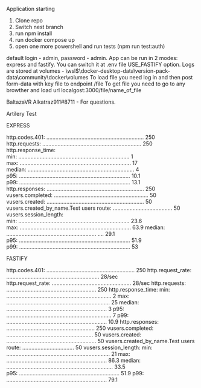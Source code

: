 Application starting

1.  Clone repo
2. Switch nest branch
3. run npm install
4. run docker compose up
5. open one more powershell and run tests (npm run test:auth)

default login - admin, password - admin. 
App can be run in 2 modes: express and fastify. You can switch it at .env file USE_FASTIFY option. 
Logs are stored at volumes - \\wsl$\docker-desktop-data\version-pack-data\community\docker\volumes
To load file you need log in and then post form-data with key file to endpoint /file
To get file you need to go to any browther and load url localgost:3000/file/name_of_file

BaltazaVR  Alkatraz911#8711 - For questions. 


Artilery Test 

EXPRESS  

http.codes.401: ................................................................ 250      
http.requests: ................................................................. 250      
http.response_time:                                                                       
  min: ......................................................................... 1          
  max: ......................................................................... 17         
  median: ...................................................................... 4          
  p95: ......................................................................... 10.1       
  p99: ......................................................................... 13.1       
http.responses: ................................................................ 250      
vusers.completed: .............................................................. 50       
vusers.created: ................................................................ 50       
vusers.created_by_name.Test users route: ....................................... 50       
vusers.session_length:                                                                    
  min: ......................................................................... 23.6      
  max: ......................................................................... 63.9
  median: ...........................................................       .... 29.1       
  p95: ......................................................................... 51.9       
  p99: ......................................................................... 53          

FASTIFY 

http.codes.401: .......................................................... 250 
http.request_rate: ............................................................. 28/sec    
http.request_rate: .................................................... 28/sec 
http.requests: ........................................................... 250 
http.response_time: 
 min: ..................................................................... 2 
 max: .................................................................... 25 
 median: .................................................................. 3 
 p95: ..................................................................... 7 
 p99: .................................................................. 10.9 
http.responses: .......................................................... 250 
vusers.completed: ......................................................... 50 
vusers.created: ........................................................... 50 
vusers.created_by_name.Test users route: .................................. 50 
vusers.session_length: 
 min: .................................................................... 21 
 max: .................................................................. 86.3 
 median: ...................................................................... 33.5        
 p95: .................................................................. 51.9 
 p99: .................................................................. 79.1 

  
  
  
  
  





  
  
  
  
  